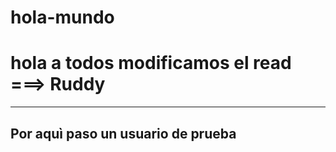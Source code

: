 # hola-mundo
# hola a todos modificamos el read ===> Ruddy

---
Por aquì paso un usuario de prueba
---
